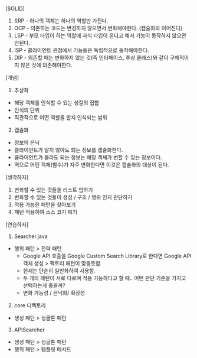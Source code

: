 [SOLID]
1. SRP - 하나의 객체는 하나의 역할만 가진다.
2. OCP - 의존하는 코드는 변경하지 않으면서 변화해야한다. (캡슐화와 이어진다)
3. LSP - 부모 타입이 하는 역할에 자식 타입이 온다고 해서 기능이 동작하지 않으면 안된다.
4. ISP - 클라이언트 관점에서 기능들은 독립적으로 동작해야한다.
5. DIP - 의존할 때는 변화하지 않는 것(즉 인터페이스, 추상 클래스)와 같이 구체적이지 않은 것에 의존해야한다.

[개념]
1. 추상화 
- 해당 객체를 인식할 수 있는 성질의 집합
- 인식의 단위
- 직관적으로 어떤 역할을 할지 인식되는 범위

2. 캡슐화
- 정보의 은닉
- 클라이언트가 알지 않아도 되는 정보를 캡슐화한다.
- 클라이언트가 몰라도 되는 정보는 해당 객체가 변할 수 있는 정보이다.
- 역으로 어떤 객체(함수)가 자주 변화한다면 이것은 캡슐화의 대상이 된다.

[생각하자]
1. 변화할 수 있는 것들을 리스트 업하기
2. 변화할 수 있는 것들이 생성 / 구조 / 행위 인지 판단하기
3. 적용 가능한 패턴을 찾아보기
4. 패턴 적용하여 소스 코기 짜기

[연습하자]
1. Searcher.java 
- 행위 패턴 > 전략 패턴
    - Google API 호출을 Google Custom Search Library로 한다면 Google API 객체 생성 > 팩토리 패턴이 맞을듯함.
    - 현재는 단순히 일반화하여 사용함.
    - 두 개의 패턴이 서로 다르며 적용 가능하다고 할 때.. 어떤 판단 기준을 가지고 선택하는게 좋을까?
    - 변화 가능성 / 은닉화/ 확장성

2. core 디렉토리
- 생성 패턴 > 싱글톤 패턴

3. APISearcher
- 생성 패턴 > 싱글톤 패턴 
- 행위 패턴 > 템플릿 메서드
